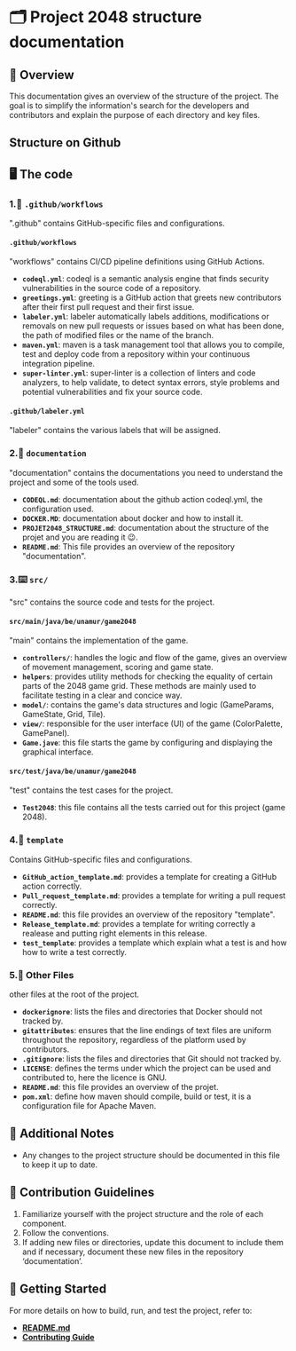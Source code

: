# 🗂️ Project 2048 structure documentation

## 📖 Overview
This documentation gives an overview of the structure of the project.
The goal is to simplify the information's search for the developers and contributors and explain the purpose of each directory and key files.

## Structure on Github
## 🖥️ The code

### 1.📕 **`.github/workflows`**
".github" contains GitHub-specific files and configurations.

#### **`.github/workflows`**
"workflows" contains CI/CD pipeline definitions using GitHub Actions.

- **`codeql.yml`**: codeql is a semantic analysis engine that finds security vulnerabilities in the source code of a repository.
- **`greetings.yml`**: greeting is a GitHub action that greets new contributors after their first pull request and their first issue.
- **`labeler.yml`**: labeler automatically labels additions, modifications or removals on new pull requests or issues based on what has been done, the path of modified files or the name of the branch.
- **`maven.yml`**: maven is a task management tool that allows you to compile, test and deploy code from a repository within your continuous integration pipeline.
- **`super-linter.yml`**: super-linter is a collection of linters and code analyzers, to help validate,  to detect syntax errors, style problems and potential vulnerabilities and fix your source code.

#### **`.github/labeler.yml`**
"labeler" contains the various labels that will be assigned.


### 2.📗 **`documentation`**
"documentation" contains the documentations you need to understand the project and some of the tools used.

- **`CODEQL.md`**: documentation about the github action codeql.yml, the configuration used.
- **`DOCKER.MD`**: documentation about docker and how to install it.
- **`PROJET2048_STRUCTURE.md`**: documentation about the structure of the projet and you are reading it 😉.
- **`README.md`**: This file provides an overview of the repository "documentation".


### 3.⌨️ **`src/`**
"src" contains the source code and tests for the project.

#### **`src/main/java/be/unamur/game2048`**
"main" contains the implementation of the game.

- **`controllers/`**: handles the logic and flow of the game, gives an overview of movement management, scoring and game state. 
- **`helpers`**: provides utility methods for checking the equality of certain parts of the 2048 game grid. These methods are mainly used to facilitate testing in a clear and concice way.
- **`model/`**: contains the game's data structures and logic (GameParams, GameState, Grid, Tile). 
- **`view/`**: responsible for the user interface (UI) of the game (ColorPalette, GamePanel).
- **`Game.jave`**: this file starts the game by configuring and displaying the graphical interface.

#### **`src/test/java/be/unamur/game2048`**
"test" contains the test cases for the project.

- **`Test2048`**: this file contains all the tests carried out for this project (game 2048).


### 4.📘 **`template`**
Contains GitHub-specific files and configurations.

- **`GitHub_action_template.md`**: provides a template for creating a GitHub action correctly.
- **`Pull_request_template.md`**: provides a template for writing a pull request correctly.
- **`README.md`**: this file provides an overview of the repository "template".
- **`Release_template.md`**: provides a template for writing correctly a realease and putting right elements in this release.
- **`test_template`**: provides a template which explain what a test is and how how to write a test correctly.


### 5.📙 Other Files
other files at the root of the project.

- **`dockerignore`**: lists the files and directories that Docker should not tracked by.
- **`gitattributes`**: ensures that the line endings of text files are uniform throughout the repository, regardless of the platform used by contributors.
- **`.gitignore`**: lists the files and directories that Git should not tracked by.
- **`LICENSE`**: defines the terms under which the project can be used and contributed to, here the licence is GNU.
- **`README.md`**: this file provides an overview of the projet.
- **`pom.xml`**: define how maven should compile, build or test, it is a configuration file for Apache Maven.


## 🧩 Additional Notes
- Any changes to the project structure should be documented in this file to keep it up to date.


## 📌 Contribution Guidelines
1. Familiarize yourself with the project structure and the role of each component.
2. Follow the conventions.
3. If adding new files or directories, update this document to include them and if necessary, document these new files in the repository ‘documentation’.


## 🚀 Getting Started
For more details on how to build, run, and test the project, refer to:
- [**README.md**](README.md)
- [**Contributing Guide**](CONTRIBUTING.md)
